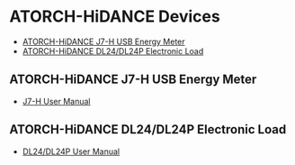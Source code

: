 # ATORCH-HiDANCE Devices
- [ATORCH-HiDANCE J7-H USB Energy Meter](#atorch-hidance-j7-h-usb-energy-meter)
- [ATORCH-HiDANCE DL24/DL24P Electronic Load](#atorch-hidance-dl24dl24p-electronic-load)

## ATORCH-HiDANCE J7-H USB Energy Meter
- [J7-H User Manual](J7-H)

## ATORCH-HiDANCE DL24/DL24P Electronic Load
- [DL24/DL24P User Manual](DL24-DL24P)
